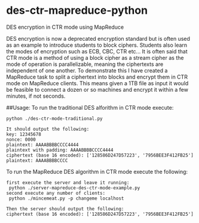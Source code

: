 # des-ctr-mapreduce-python
DES encryption in CTR mode using MapReduce

DES encryption is now a deprecated encryption standard but is often used as an example to introduce students to block ciphers. Students also learn the modes of encryption such as ECB, CBC, CTR etc... It is often said that CTR mode is a method of using a block cipher as a stream cipher as the mode of operation is parallelizable, meaning the ciphertexts are independent of one another. To demonstrate this I have created a MapReduce task to split a ciphertext into blocks and encrypt them in CTR mode on MapReduce clients. This means given a 1TB file as input it would be feasible to connect a dozen or so machines and encrypt it within a few minutes, if not seconds.

##Usage:
To run the traditional DES alforithm in CTR mode execute:
```
python ./des-ctr-mode-traditional.py

It should output the following:
key: 12345678
nonce: 0000
plaintext: AAAABBBBCCCC4444
plaintext with padding: AAAABBBBCCCC4444
ciphertext (base 16 encoded): ['128586D247D57223', '7956BEE3F412FB25']
plaintext: AAAABBBBCCCC
```
To run the MapReduce DES algorithm in CTR mode execute the following:
```
first execute the server and leave it running: 
 python ./server-mapreduce-des-ctr-mode-example.py
second execute any number of clients:
 python ./mincemeat.py -p changeme localhost 

Then the server should output the following:
ciphertext (base 16 encoded): ['128586D247D57223', '7956BEE3F412FB25']

```
